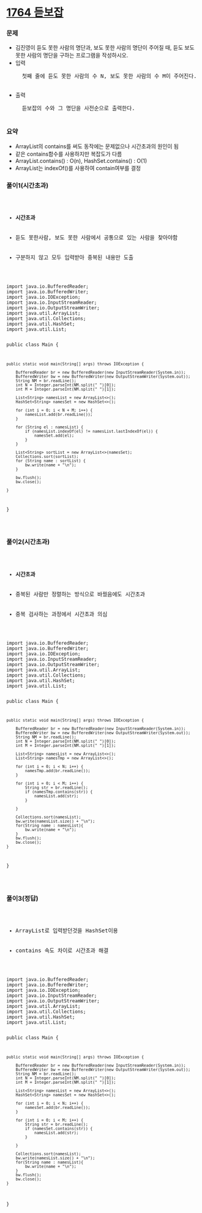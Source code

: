 # <a href="https://www.acmicpc.net/problem/1764">1764 듣보잡</a>

<h3>문제</h3>
<ul>
  <li>김진영이 듣도 못한 사람의 명단과, 보도 못한 사람의 명단이 주어질 때, 듣도 보도 못한 사람의 명단을 구하는 프로그램을 작성하시오.</li>
  <li>입력
  <pre>
  첫째 줄에 듣도 못한 사람의 수 N, 보도 못한 사람의 수 M이 주어진다. 이어서 둘째 줄부터 N개의 줄에 걸쳐 듣도 못한 사람의 이름과, N+2째 줄부터 보도 못한 사람의 이름이 순서대로 주어진다. 이름은 띄어쓰기 없이 알파벳 소문자로만 이루어지며, 그 길이는 20 이하이다. N, M은 500,000 이하의 자연수이다. 듣도 못한 사람의 명단에는 중복되는 이름이 없으며, 보도 못한 사람의 명단도 마찬가지이다.
  </pre>
  </li>
  <li>출력
  <pre>
  듣보잡의 수와 그 명단을 사전순으로 출력한다.
  </pre>
  </li>
</ul>

<h3>요약</h3>
<ul>
<li>ArrayList의 contains를 써도 동작에는 문제없으나 시간초과의 원인이 됨</li>
<li>같은 contains함수를 사용하지만 복잡도가 다름</li>
<li>ArrayList.contains() : O(n), HashSet.contains() : O(1)</li>
<li>ArrayList는 indexOf()를 사용하여 contain여부를 결정</li>
</ul>


<h3>풀이1(시간초과)</h3>
<pre>
<ul>
  <li><b>시간초과</b></li>
  <li>듣도 못한사람, 보도 못한 사람에서 공통으로 있는 사람을 찾아야함</li>
  <li>구분하지 않고 모두 입력받아 중복된 내용만 도출</li>
</ul>
<code>
import java.io.BufferedReader;
import java.io.BufferedWriter;
import java.io.IOException;
import java.io.InputStreamReader;
import java.io.OutputStreamWriter;
import java.util.ArrayList;
import java.util.Collections;
import java.util.HashSet;
import java.util.List;

public class Main {

    public static void main(String[] args) throws IOException {

        BufferedReader br = new BufferedReader(new InputStreamReader(System.in));
        BufferedWriter bw = new BufferedWriter(new OutputStreamWriter(System.out));
        String NM = br.readLine();
        int N = Integer.parseInt(NM.split(" ")[0]);
        int M = Integer.parseInt(NM.split(" ")[1]);

        List<String> namesList = new ArrayList<>();
        HashSet<String> namesSet = new HashSet<>();

        for (int i = 0; i < N + M; i++) {
            namesList.add(br.readLine());
        }

        for (String el : namesList) {
            if (namesList.indexOf(el) != namesList.lastIndexOf(el)) {
                namesSet.add(el);
            }
        }

        List<String> sortList = new ArrayList<>(namesSet);
        Collections.sort(sortList);
        for (String name : sortList) {
            bw.write(name + "\n");
        }

        bw.flush();
        bw.close();

    }
}

</code>
</pre>

<h3>풀이2(시간초과)</h3>
<pre>
<ul>
  <li><b>시간초과</b></li>
  <li>중복된 사람만 정렬하는 방식으로 바꿨음에도 시간초과</li>
  <li>중복 검사하는 과정에서 시간초과 의심</li>
</ul>
<code>
import java.io.BufferedReader;
import java.io.BufferedWriter;
import java.io.IOException;
import java.io.InputStreamReader;
import java.io.OutputStreamWriter;
import java.util.ArrayList;
import java.util.Collections;
import java.util.HashSet;
import java.util.List;

public class Main {

    public static void main(String[] args) throws IOException {

        BufferedReader br = new BufferedReader(new InputStreamReader(System.in));
        BufferedWriter bw = new BufferedWriter(new OutputStreamWriter(System.out));
        String NM = br.readLine();
        int N = Integer.parseInt(NM.split(" ")[0]);
        int M = Integer.parseInt(NM.split(" ")[1]);

        List<String> namesList = new ArrayList<>();
        List<String> namesTmp = new ArrayList<>();

        for (int i = 0; i < N; i++) {
			namesTmp.add(br.readLine());
		}

		for (int i = 0; i < M; i++) {
			String str = br.readLine();
			if (namesTmp.contains(str)) {
				namesList.add(str);
			}

		}

        Collections.sort(namesList);
        bw.write(namesList.size() + "\n");
        for(String name : namesList){
            bw.write(name + "\n");
        }
        bw.flush();
        bw.close();
    }
}

</code>
</pre>

<h3>풀이3(정답)</h3>
<pre>
<ul>
  <li>ArrayList로 입력받던것을 HashSet이용</li>
  <li>contains 속도 차이로 시간초과 해결</li>
</ul>
<code>
import java.io.BufferedReader;
import java.io.BufferedWriter;
import java.io.IOException;
import java.io.InputStreamReader;
import java.io.OutputStreamWriter;
import java.util.ArrayList;
import java.util.Collections;
import java.util.HashSet;
import java.util.List;

public class Main {

    public static void main(String[] args) throws IOException {

        BufferedReader br = new BufferedReader(new InputStreamReader(System.in));
        BufferedWriter bw = new BufferedWriter(new OutputStreamWriter(System.out));
        String NM = br.readLine();
        int N = Integer.parseInt(NM.split(" ")[0]);
        int M = Integer.parseInt(NM.split(" ")[1]);

        List<String> namesList = new ArrayList<>();
        HashSet<String> namesSet = new HashSet<>();

        for (int i = 0; i < N; i++) {
			namesSet.add(br.readLine());
		}

		for (int i = 0; i < M; i++) {
			String str = br.readLine();
			if (namesSet.contains(str)) {
				namesList.add(str);
			}

		}

        Collections.sort(namesList);
        bw.write(namesList.size() + "\n");
        for(String name : namesList){
            bw.write(name + "\n");
        }
        bw.flush();
        bw.close();
    }
}
</code>
</pre>

